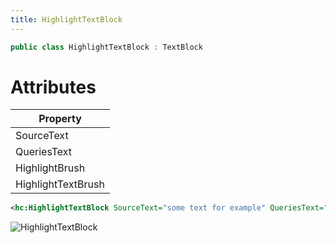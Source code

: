 ```yaml
---
title: HighlightTextBlock
---
```


```c#
public class HighlightTextBlock : TextBlock
```

# Attributes

| Property|
|-|
|SourceText|
|QueriesText|
|HighlightBrush|
|HighlightTextBrush|

```xml
<hc:HighlightTextBlock SourceText="some text for example" QueriesText="text example" HighlightBrush="#f06632" />
```


![HighlightTextBlock](https://user-images.githubusercontent.com/8541016/132226875-46f655a0-35a1-4ef6-90f7-f1554da6acad.png)